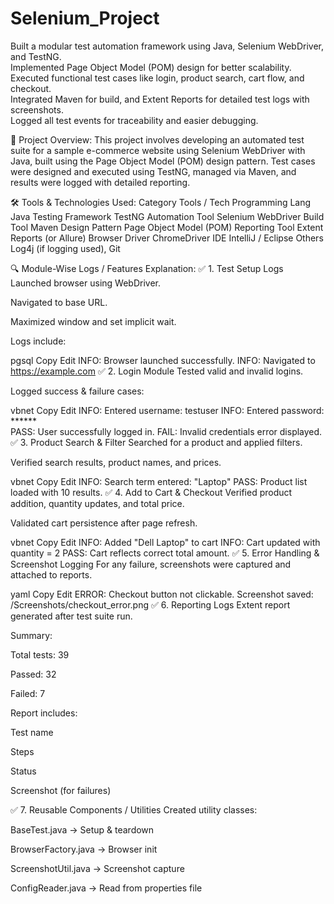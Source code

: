 # Selenium_Project

Built a modular test automation framework using Java, Selenium WebDriver, and TestNG.  
Implemented Page Object Model (POM) design for better scalability.  
Executed functional test cases like login, product search, cart flow, and checkout.  
Integrated Maven for build, and Extent Reports for detailed test logs with screenshots.  
Logged all test events for traceability and easier debugging.

🧪 Project Overview:
This project involves developing an automated test suite for a sample e-commerce website using Selenium WebDriver with Java, built using the Page Object Model (POM) design pattern.
Test cases were designed and executed using TestNG, managed via Maven, and results were logged with detailed reporting.

🛠 Tools & Technologies Used:
Category	Tools / Tech
Programming Lang	Java
Testing Framework	TestNG
Automation Tool	Selenium WebDriver
Build Tool	Maven
Design Pattern	Page Object Model (POM)
Reporting Tool	Extent Reports (or Allure)
Browser Driver	ChromeDriver
IDE	IntelliJ / Eclipse
Others	Log4j (if logging used), Git

🔍 Module-Wise Logs / Features Explanation:
✅ 1. Test Setup Logs
Launched browser using WebDriver.

Navigated to base URL.

Maximized window and set implicit wait.

Logs include:

pgsql
Copy
Edit
INFO: Browser launched successfully.
INFO: Navigated to https://example.com
✅ 2. Login Module
Tested valid and invalid logins.

Logged success & failure cases:

vbnet
Copy
Edit
INFO: Entered username: testuser
INFO: Entered password: ******  
PASS: User successfully logged in.
FAIL: Invalid credentials error displayed.
✅ 3. Product Search & Filter
Searched for a product and applied filters.

Verified search results, product names, and prices.

vbnet
Copy
Edit
INFO: Search term entered: "Laptop"
PASS: Product list loaded with 10 results.
✅ 4. Add to Cart & Checkout
Verified product addition, quantity updates, and total price.

Validated cart persistence after page refresh.

vbnet
Copy
Edit
INFO: Added "Dell Laptop" to cart
INFO: Cart updated with quantity = 2
PASS: Cart reflects correct total amount.
✅ 5. Error Handling & Screenshot Logging
For any failure, screenshots were captured and attached to reports.

yaml
Copy
Edit
ERROR: Checkout button not clickable.
Screenshot saved: /Screenshots/checkout_error.png
✅ 6. Reporting Logs
Extent report generated after test suite run.

Summary:

Total tests: 39

Passed: 32

Failed: 7

Report includes:

Test name

Steps

Status

Screenshot (for failures)

✅ 7. Reusable Components / Utilities
Created utility classes:

BaseTest.java → Setup & teardown

BrowserFactory.java → Browser init

ScreenshotUtil.java → Screenshot capture

ConfigReader.java → Read from properties file

